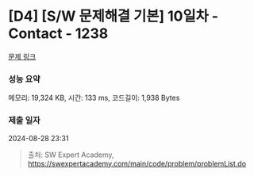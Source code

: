 # [D4] [S/W 문제해결 기본] 10일차 - Contact - 1238 

[문제 링크](https://swexpertacademy.com/main/code/problem/problemDetail.do?contestProbId=AV15B1cKAKwCFAYD) 

### 성능 요약

메모리: 19,324 KB, 시간: 133 ms, 코드길이: 1,938 Bytes

### 제출 일자

2024-08-28 23:31



> 출처: SW Expert Academy, https://swexpertacademy.com/main/code/problem/problemList.do